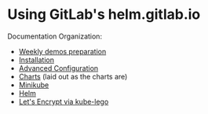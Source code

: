 # Using GitLab's helm.gitlab.io

Documentation Organization:
- [Weekly demos preparation](preparation/README.md)
- [Installation](installation/README.md)
- [Advanced Configuration](advanced/README.md)
- [Charts](charts/README.md) (laid out as the charts are)
- [Minikube](minikube/README.md)
- [Helm](helm/README.md)
- [Let's Encrypt via kube-lego](kube-lego/README.md)
